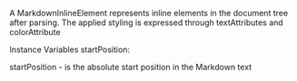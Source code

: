 A MarkdownInlineElement represents inline elements in the document tree after parsing. The applied styling is expressed through textAttributes and colorAttribute

Instance Variables
	startPosition:		<SmallInteger>

startPosition
	- is the absolute start position in the Markdown text
